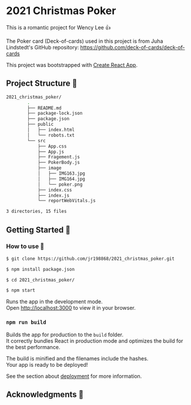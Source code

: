 # 2021 Christmas Poker

This is a romantic project for Wency Lee 👍

The Poker card (Deck-of-cards) used in this project is from 
Juha Lindstedt's GitHub repository: https://github.com/deck-of-cards/deck-of-cards

This project was bootstrapped with [Create React App](https://github.com/facebook/create-react-app).

## Project Structure 🚀

```sh
2021_christmas_poker/
        .
        ├── README.md
        ├── package-lock.json
        ├── package.json
        ├── public
        │   ├── index.html
        │   └── robots.txt
        └── src
            ├── App.css
            ├── App.js
            ├── Fragement.js
            ├── PokerBody.js
            ├── image
            │   ├── IMG163.jpg
            │   ├── IMG164.jpg
            │   └── poker.png
            ├── index.css
            ├── index.js
            └── reportWebVitals.js

3 directories, 15 files
```

## Getting Started 🚀
### How to use 🚀

```sh
$ git clone https://github.com/jr198868/2021_christmas_poker.git

$ npm install package.json

$ cd 2021_christmas_poker/

$ npm start
```

Runs the app in the development mode.\
Open [http://localhost:3000](http://localhost:3000) to view it in your browser.


### `npm run build`

Builds the app for production to the `build` folder.\
It correctly bundles React in production mode and optimizes the build for the best performance.

The build is minified and the filenames include the hashes.\
Your app is ready to be deployed!

See the section about [deployment](https://facebook.github.io/create-react-app/docs/deployment) for more information.

## Acknowledgments 🚀




